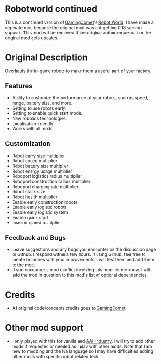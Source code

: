# Robotworld continued

This is a continued version of [GamingComet](https://mods.factorio.com/user/GamingComet)'s [Robot World](https://mods.factorio.com/mod/robotworld). I have made a seperate mod because the original mod was not getting 0.18 version support. This mod will be removed if the original author requests it or the original mod gets updates.

# Original Description

Overhauls the in-game robots to make them a useful part of your factory.

## Features
* Ability to customize the performance of your robots, such as speed, range, battery size, and more.
* Setting to use robots early.
* Setting to enable quick start mode.
* New robotics technologies.
* Localisation-friendly.
* Works with all mods.
## Customization
* Robot carry size multiplier
* Robot speed multiplier
* Robot battery size multiplier
* Robot energy usage multiplier
* Roboport logistics radius multiplier
* Roboport construction radius multiplier
* Roboport charging rate multiplier
* Robot stack size
* Robot health multiplier
* Enable early construction robots
* Enable early logistic robots
* Enable early logistic system
* Enable quick start
* Inserter speed multiplier
## Feedback and Bugs
* Leave suggestions and any bugs you encounter on the discussion page or Github. I respond within a few hours. If using Github, feel free to create branches with your improvements. I will test them and add them to the mod.
* If you encounter a mod conflict involving this mod, let me know. I will add the mod in question to this mod's list of optional dependencies.

# Credits

* All original code/concepts credits goes to [GamingComet](https://mods.factorio.com/user/GamingComet)

# Other mod support

* I only played with this for vanilla and [AAI-Industry](https://mods.factorio.com/mod/aai-industry). I will try to add other mods if requested or needed as I play with other mods. Note that I am new to modding and the lua language so I may have difficulties adding other mods with specific robot related tech. 
